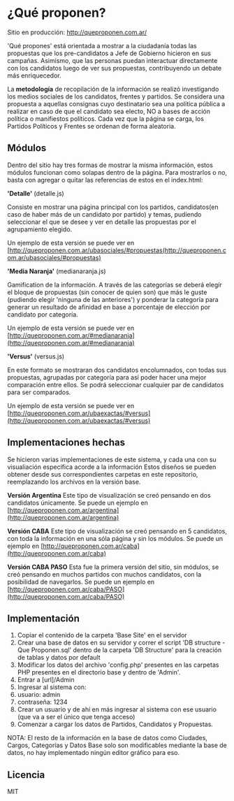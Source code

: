 # ¿Qué proponen?

Sitio en producción: http://queproponen.com.ar/


'Qué propones' está orientada a mostrar a la ciudadanía todas las propuestas que los pre-candidatos a Jefe de Gobierno hicieron en sus campañas.
Asimismo, que las personas puedan interactuar directamente con los candidatos luego de ver sus propuestas, contribuyendo un debate más enriquecedor.

La **metodología** de recopilación de la información se realizó investigando los medios sociales de los candidatos, frentes y partidos. Se considera una propuesta a aquellas consignas cuyo destinatario sea una política pública a realizar en caso de que el candidato sea electo, NO a bases de acción política o manifiestos políticos. Cada vez que la página se carga, los Partidos Políticos y Frentes se ordenan de forma aleatoria.

## Módulos

Dentro del sitio hay tres formas de mostrar la misma información, estos módulos funcionan como solapas dentro de la página. Para mostrarlos o no, basta con agregar o quitar las referencias de estos en el index.html:

**'Detalle'** (detalle.js)

Consiste en mostrar una página principal con los partidos, candidatos(en caso de haber más de un candidato por partido) y temas, pudiendo seleccionar el que se desee y ver en detalle las propuestas por el agrupamiento elegido.

Un ejemplo de esta versión se puede ver en [http://queproponen.com.ar/ubasociales/#propuestas(http://queproponen.com.ar/ubasociales/#propuestas)

**'Media Naranja'** (medianaranja.js)

Gamification de la información. A través de las categorías se deberá elegír el bloque de propuestas (sin conocer de quien son) que más le guste (pudiendo elegir 'ninguna de las anteriores') y ponderar la categoría para generar un resultado de afinidad en base a porcentaje de elección por candidato por categoría.

Un ejemplo de esta versión se puede ver en [http://queproponen.com.ar/#medianaranja](http://queproponen.com.ar/#medianaranja)

**'Versus'** (versus.js)

En este formato se mostraran dos candidatos encolumnados, con todas sus propuestas, agrupadas por categoría para así poder hacer una mejor comparación entre ellos. Se podrá seleccionar cualquier par de candidatos para ser comparados.

Un ejemplo de esta versión se puede ver en [http://queproponen.com.ar/ubaexactas/#versus](http://queproponen.com.ar/ubaexactas/#versus)
 
## Implementaciones hechas

Se hicieron varias implementaciones de este sistema, y cada una con su visualiación específica acorde a la información
Estos diseños se pueden obtener desde sus correspondientes carpetas en este repositorio, reemplazando los archivos en la versión base.

**Versión Argentina**
Este tipo de visualización se creó pensando en dos candidatos únicamente. Se puede un ejemplo en [http://queproponen.com.ar/argentina](http://queproponen.com.ar/argentina)

**Versión CABA**
Este tipo de visualización se creó pensando en 5 candidatos, con toda la información en una sóla página y sin los módulos. Se puede un ejemplo en [http://queproponen.com.ar/caba](http://queproponen.com.ar/caba)

**Versión CABA PASO**
Esta fue la primera versión del sitio, sin módulos, se creó pensando en muchos partidos con muchos candidatos, con la posibilidad de navegarlos. Se puede un ejemplo en [http://queproponen.com.ar/caba/PASO](http://queproponen.com.ar/caba/PASO)

## Implementación

1. Copiar el contenido de la carpeta 'Base Site' en el servidor
3. Crear una base de datos en su servidor y correr el script 'DB structure - Que Proponen.sql' dentro de la carpeta 'DB Structure' para la creación de tablas y datos por default
4. Modificar los datos del archivo 'config.php' presentes en las carpetas PHP presentes en el directorio base y dentro de 'Admin'.
5. Entrar a [url]/Admin
6. Ingresar al sistema con:
  1. usuario:    admin
  2. contraseña: 1234
7. Crear un usuario y de ahí en más ingresar al sistema con ese usuario (que va a ser el único que tenga acceso)
8. Comenzar a cargar los datos de Partidos, Candidatos y Propuestas.

NOTA: El resto de la información en la base de datos como Ciudades, Cargos, Categorías y Datos Base solo son modificables mediante la base de datos, no hay implementado ningún editor gráfico para eso.

## Licencia

MIT
